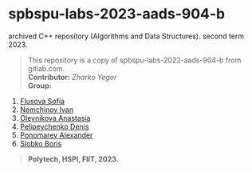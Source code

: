 # spbspu-labs-2023-aads-904-b
archived C++ repository (Algorithms and Data Structures). second term 2023.
> This repository is a copy of spbspu-labs-2022-aads-904-b from gitlab.com.  
> **Contributor:** *Zharko Yegor*  
> **Group:**
1. [Flusova Sofia](https://github.com/Bazhenator/spbspu-labs-2023-aads-904-b/tree/flusova.sofia/flusova.sofia)
2. [Nemchinov Ivan](https://github.com/Bazhenator/spbspu-labs-2023-aads-904-b/tree/nemchinov.ivan/nemchinov.ivan)
3. [Oleynikova Anastasia](https://github.com/Bazhenator/spbspu-labs-2023-aads-904-b/tree/oleynikova.anastasia/oleynikova.anastasia)
4. [Pelipeychenko Denis](https://github.com/Bazhenator/spbspu-labs-2023-aads-904-b/tree/pelipeychenko.denis)
5. [Ponomarev Alexander](https://github.com/Bazhenator/spbspu-labs-2023-aads-904-b/tree/ponomarev.alexander/ponomarev.alexander)
6. [Siobko Boris](https://github.com/Bazhenator/spbspu-labs-2023-aads-904-b/tree/siobko.boris/siobko.boris)
> **Polytech, HSPI, FIIT, 2023.**
